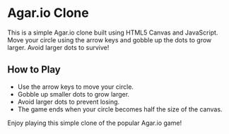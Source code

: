 # Agar.io Clone

This is a simple Agar.io clone built using HTML5 Canvas and JavaScript. Move your circle using the arrow keys and gobble up the dots to grow larger. Avoid larger dots to survive!

## How to Play
- Use the arrow keys to move your circle.
- Gobble up smaller dots to grow larger.
- Avoid larger dots to prevent losing.
- The game ends when your circle becomes half the size of the canvas.

Enjoy playing this simple clone of the popular Agar.io game!
